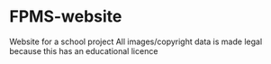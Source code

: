 # FPMS-website

Website for a school project
All images/copyright data is made legal because this has an educational licence

